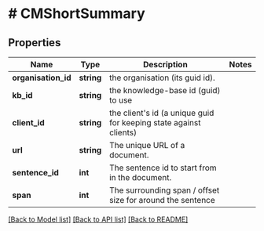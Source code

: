 # # CMShortSummary

## Properties

Name | Type | Description | Notes
------------ | ------------- | ------------- | -------------
**organisation_id** | **string** | the organisation (its guid id). |
**kb_id** | **string** | the knowledge-base id (guid) to use |
**client_id** | **string** | the client&#39;s id (a unique guid for keeping state against clients) |
**url** | **string** | The unique URL of a document. |
**sentence_id** | **int** | The sentence id to start from in the document. |
**span** | **int** | The surrounding span / offset size for around the sentence |

[[Back to Model list]](../../README.md#models) [[Back to API list]](../../README.md#endpoints) [[Back to README]](../../README.md)
